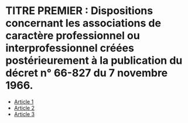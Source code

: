 # TITRE PREMIER : Dispositions concernant les associations de caractère professionnel ou interprofessionnel créées postérieurement à la publication du décret n° 66-827 du 7 novembre 1966.

- [Article 1](article-1.md)
- [Article 2](article-2.md)
- [Article 3](article-3.md)
